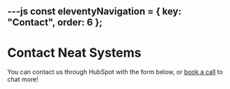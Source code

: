 ---js
const eleventyNavigation = {
	key: "Contact",
	order: 6
};
---
# Contact Neat Systems

You can contact us through HubSpot with the form below, or [book a call](https://calendar.google.com/calendar/u/0/appointments/schedules/AcZssZ0l8wwk__O7t1icTZ5MJU7S4b7yssXide30lGwA6RTmj93ztrt_VAcdRk2HslCtcOI5K_zWTg4L) to chat more!

<script src="https://js-na2.hsforms.net/forms/embed/242481893.js" defer></script>
<div class="hs-form-frame" data-region="na2" data-form-id="6f5d430e-97fa-4ad5-96c8-73b69ca237fe" data-portal-id="242481893"></div>